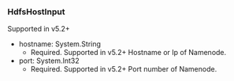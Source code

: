 ### HdfsHostInput
Supported in v5.2+

- hostname: System.String
  - Required. Supported in v5.2+
      Hostname or Ip of Namenode.
- port: System.Int32
  - Required. Supported in v5.2+
      Port number of Namenode.

